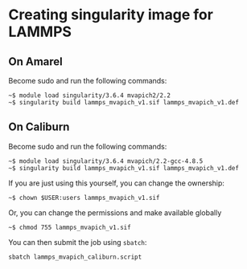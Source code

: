 # Creating singularity image for LAMMPS

## On Amarel

Become sudo and run the following commands:  

```
~$ module load singularity/3.6.4 mvapich2/2.2
~$ singularity build lammps_mvapich_v1.sif lammps_mvapich_v1.def  
```


## On Caliburn

Become sudo and run the following commands:  

```
~$ module load singularity/3.6.4 mvapich/2.2-gcc-4.8.5
~$ singularity build lammps_mvapich_v1.sif lammps_mvapich_v1.def  
```

If you are just using this yourself, you can change the ownership:   

```
~$ chown $USER:users lammps_mvapich_v1.sif
```

Or, you can change the permissions and make available globally

```
~$ chmod 755 lammps_mvapich_v1.sif
```

You can then submit the job using `sbatch`:  
```
sbatch lammps_mvapich_caliburn.script
```
